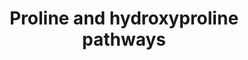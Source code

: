 ---
annotations:
- id: PW:0000050
  parent: classic metabolic pathway
  type: Pathway Ontology
  value: arginine and proline metabolic pathway
- id: DOID:0080543
  parent: genetic disease
  type: Disease Ontology
  value: hyperprolinemia type 2
- id: PW:0001931
  parent: disease pathway
  type: Pathway Ontology
  value: hyperprolinemia type I pathway
- id: DOID:0080541
  parent: genetic disease
  type: Disease Ontology
  value: hyperprolinemia
- id: PW:0001932
  parent: disease pathway
  type: Pathway Ontology
  value: hyperprolinemia type II pathway
- id: PW:0002019
  parent: disease pathway
  type: Pathway Ontology
  value: glutathione synthase deficiency pathway
- id: DOID:0111540
  parent: genetic disease
  type: Disease Ontology
  value: prolidase deficiency
- id: DOID:0080542
  parent: genetic disease
  type: Disease Ontology
  value: hyperprolinemia type 1
- id: PW:0001079
  parent: classic metabolic pathway
  type: Pathway Ontology
  value: proline metabolic pathway
- id: PW:0002181
  parent: disease pathway
  type: Pathway Ontology
  value: prolidase deficiency pathway
authors:
- DeSl
- Egonw
- Eweitz
- Finterly
- Fehrhart
citedin: ''
communities:
- IEM
- RareDiseases
description: There are three disease tyes affecting proine metabolism. 1. Affecting
  catabolism of proline (e.g. hyperprolinemia type I and type II); 2. Affecting synthesis
  of proline (e.g. P5CS- and P5CR-deficiencies); 3. Accumulation of proline-containing
  peptides (e.g. prolidase deficiency).  This pathway was inspired by Chapter 5 (edition
  4) of the book of Blau (ISBN 3642403360 (978-3642403361)), Fig. 5.4.
last-edited: 2025-10-01
ndex: null
organisms:
- Homo sapiens
redirect_from:
- /index.php/Pathway:WP5026
- /instance/WP5026
- /instance/WP5026_r140666
revision: r140666
schema-jsonld:
- '@context': https://schema.org/
  '@id': https://wikipathways.github.io/pathways/WP5026.html
  '@type': Dataset
  creator:
    '@type': Organization
    name: WikiPathways
  description: There are three disease tyes affecting proine metabolism. 1. Affecting
    catabolism of proline (e.g. hyperprolinemia type I and type II); 2. Affecting
    synthesis of proline (e.g. P5CS- and P5CR-deficiencies); 3. Accumulation of proline-containing
    peptides (e.g. prolidase deficiency).  This pathway was inspired by Chapter 5
    (edition 4) of the book of Blau (ISBN 3642403360 (978-3642403361)), Fig. 5.4.
  keywords:
  - ALDH4A1
  - ASA
  - Alanyl-proline
  - Arginine
  - Citrulline
  - Collagen
  - Delta1-pyrroline-3-hydroxy-5-carboxylate
  - FAD
  - FADH2
  - Gamma-glutamyl-P
  - Glutamate
  - Glycyl-proline
  - H⁺
  - NAD+
  - NADP
  - NADPH
  - NH3
  - OAT
  - Ornithine
  - P5C
  - P5CR
  - P5CS
  - PEPD
  - PRODH
  - Proline
  license: CC0
  name: Proline and hydroxyproline pathways
seo: CreativeWork
title: Proline and hydroxyproline pathways
wpid: WP5026
---